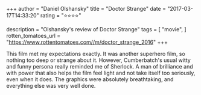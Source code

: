 +++
author = "Daniel Olshansky"
title = "Doctor Strange"
date = "2017-03-17T14:33:20"
rating = "⭐⭐⭐⭐"

description = "Olshansky's review of Doctor Strange"
tags = [
    "movie",
]
rotten_tomatoes_url = "https://www.rottentomatoes.com//m/doctor_strange_2016"
+++

This film met my expectations exactly. It was another superhero film, so nothing too deep or strange about it. However, Cumberbatch's usual witty and funny persona really reminded me of Sherlock. A man of brilliance and with power that also helps the film feel light and not take itself too seriously, even when it does. The graphics were absolutely breathtaking, and everything else was very well done.
